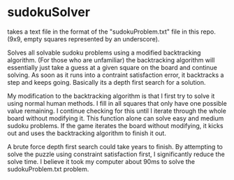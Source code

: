 # sudokuSolver

takes a text file in the format of the "sudokuProblem.txt" file in this repo. (9x9, empty squares represented by an underscore).

Solves all solvable sudoku problems using a modified backtracking algorithm.
(For those who are unfamiliar) the backtracking algorithm will essentially just take a guess at a given square on the board 
and continue solving. As soon as it runs into a contraint satisfaction error, it backtracks a step and keeps going. 
Basically its a depth first search for a solution.

My modification to the backtracking algorithm is that I first try to solve it using normal human methods.
I fill in all squares that only have one possible value remaining. I continue checking for this until I iterate through
the whole board without modifying it. This function alone can solve easy and medium sudoku problems.
If the game iterates the board without modifying, it kicks out and uses the backtracking algorithm to finish it out.

A brute force depth first search could take years to finish. 
By attempting to solve the puzzle using constraint satisfaction first, I significantly reduce the solve time. 
I believe it took my computer about 90ms to solve the sudokuProblem.txt problem.
